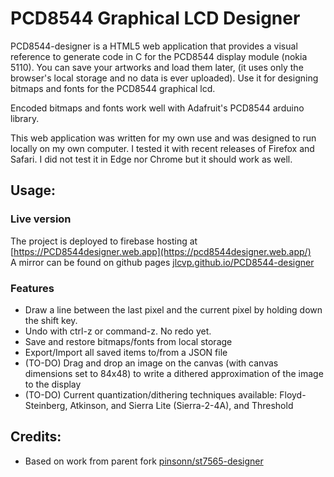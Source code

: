 # PCD8544 Graphical LCD Designer

PCD8544-designer is a HTML5 web application that provides a visual reference to generate code in C for the PCD8544 display module (nokia 5110).
You can save your artworks and load them later, (it uses only the browser's local storage and no data is ever uploaded). Use it for designing bitmaps and fonts for the PCD8544 graphical lcd. 

Encoded bitmaps and fonts work well with Adafruit's PCD8544 arduino library. 

This web application was written
for my own use and was designed to run locally on my own computer. I tested it with recent releases of
Firefox and Safari. I did not test it in Edge nor Chrome but it should work as well.

## Usage:
### Live version
The project is deployed to firebase hosting at [https://PCD8544designer.web.app](https://pcd8544designer.web.app/)  
A mirror can be found on github pages [jlcvp.github.io/PCD8544-designer](https://jlcvp.github.io/PCD8544-designer/src)
### Features
- Draw a line between the last pixel and the current pixel by holding down the shift key.
- Undo with ctrl-z or command-z. No redo yet.
- Save and restore bitmaps/fonts from local storage
- Export/Import all saved items to/from a JSON file
- (TO-DO) Drag and drop an image on the canvas (with canvas dimensions set to 84x48) to write a dithered approximation of the image to the display
- (TO-DO) Current quantization/dithering techniques available: Floyd-Steinberg, Atkinson, and Sierra Lite (Sierra-2-4A), and Threshold

## Credits:
- Based on work from parent fork [pinsonn/st7565-designer](https://github.com/pinsonn/st7565-designer)

